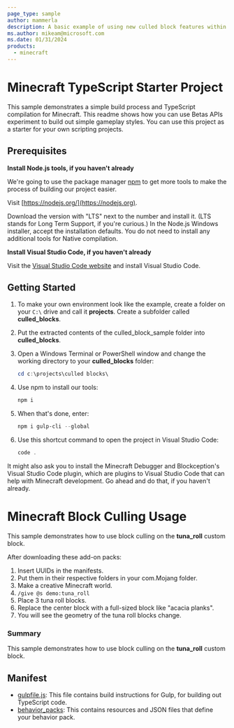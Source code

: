 ```yaml
---
page_type: sample
author: mammerla
description: A basic example of using new culled block features within Minecraft 1.20.60 and beyond.
ms.author: mikeam@microsoft.com
ms.date: 01/31/2024
products:
  - minecraft
---
```


# Minecraft TypeScript Starter Project

This sample demonstrates a simple build process and TypeScript compilation for Minecraft. This readme shows how you can use Betas APIs experiment to build out simple gameplay styles. You can use this project as a starter for your own scripting projects.

## Prerequisites

**Install Node.js tools, if you haven't already**

We're going to use the package manager [npm](https://www.npmjs.com/package/npm) to get more tools to make the process of building our project easier.

Visit [https://nodejs.org/](https://nodejs.org).

Download the version with "LTS" next to the number and install it. (LTS stands for Long Term Support, if you're curious.) In the Node.js Windows installer, accept the installation defaults. You do not need to install any additional tools for Native compilation.

**Install Visual Studio Code, if you haven't already**

Visit the [Visual Studio Code website](https://code.visualstudio.com) and install Visual Studio Code.

## Getting Started

1. To make your own environment look like the example, create a folder on your `C:\` drive and call it **projects**. Create a subfolder called **culled_blocks**.

1. Put the extracted contents of the culled_block_sample folder into **culled_blocks**.

1. Open a Windows Terminal or PowerShell window and change the working directory to your **culled_blocks** folder:

   ```powershell
   cd c:\projects\culled blocks\
   ```

1. Use npm to install our tools:

   ```powershell
   npm i
   ```

1. When that's done, enter:

   ```powershell
   npm i gulp-cli --global
   ```

1. Use this shortcut command to open the project in Visual Studio Code:

   ```powershell
   code .
   ```

It might also ask you to install the Minecraft Debugger and Blockception's Visual Studio Code plugin, which are plugins to Visual Studio Code that can help with Minecraft development. Go ahead and do that, if you haven't already.

# Minecraft Block Culling Usage

This sample demonstrates how to use block culling on the **tuna_roll** custom block. 

After downloading these add-on packs:

1. Insert UUIDs in the manifests.
1. Put them in their respective folders in your com.Mojang folder.
1. Make a creative Minecraft world.
1. `/give @s demo:tuna_roll`
1. Place 3 tuna roll blocks.
1. Replace the center block with a full-sized block like "acacia planks".
1. You will see the geometry of the tuna roll blocks change.

### Summary

This sample demonstrates how to use block culling on the **tuna_roll** custom block.

## Manifest

- [gulpfile.js](https://github.com/microsoft/minecraft-scripting-samples/blob/main/ts-starter/gulpfile.js): This file contains build instructions for Gulp, for building out TypeScript code.
- [behavior_packs](https://github.com/microsoft/minecraft-scripting-samples/blob/main/ts-starter/behavior_packs): This contains resources and JSON files that define your behavior pack.
